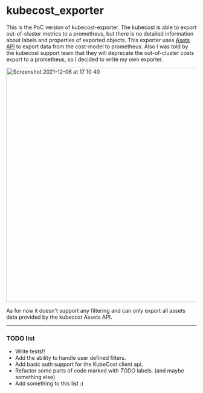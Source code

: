 # kubecost_exporter

This is the PoC version of kubecost-exporter. The kubecost is able to export out-of-cluster metrics to a prometheus, but there is no detailed information about labels and properties of exported objects. This exporter uses [Asets API](https://github.com/kubecost/docs/blob/master/assets.md) to export data from the cost-model to prometheus. 
Also I was told by the kubecost support team that they will deprecate the out-of-cluster costs export to a prometheus, so I decided to write my own exporter.

<img width="621" alt="Screenshot 2021-12-06 at 17 10 40" src="https://user-images.githubusercontent.com/3328394/144870829-9496cd3a-bff0-4af6-965f-e7c3beb06931.png">


As for now it doesn't support any filtering and can only export all assets data provided by the kubecost Assets API. 

---
### TODO list
- Write tests!!
- Add the ability to handle user defined filters. 
- Add basic auth support for the KubeCost client api.
- Refactor some parts of code marked with _TODO_ labels. (and maybe something else)
- Add something to this list :)
